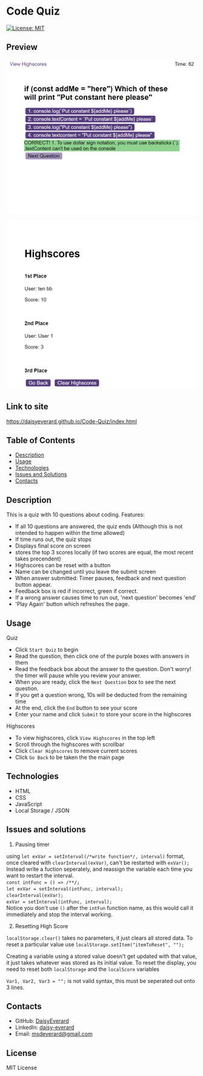 # Code Quiz
[![License: MIT](https://img.shields.io/badge/License-MIT-yellow.svg)](https://opensource.org/licenses/MIT)

## Preview

<p align="center">
  <img src=".\assets\images\question preview.png" width="500" alt="question answered correctly">
</p>
<p align="center">
  <img src=".\assets\images\highscore preview.png" width="500" alt="display of highscores">
</p>

## Link to site

https://daisyeverard.github.io/Code-Quiz/index.html

## Table of Contents

- [Description](#description)
- [Usage](#usage)
- [Technologies](#technologies)
- [Issues and Solutions](#issues-and-solutions)
- [Contacts](#contacts)


## Description

This is a quiz with 10 questions about coding. 
Features:
 - If all 10 questions are answered, the quiz ends (Although this is not intended to happen within the time allowed)
 - If time runs out, the quiz stops
 - Displays final score on screen
 - stores the top 3 scores locally (if two scores are equal, the most recent takes precendent)
 - Highscores can be reset with a button
 - Name can be changed until you leave the submit screen
 - When answer submitted: Timer pauses, feedback and next question button appear.
 - Feedback box is red if incorrect, green if correct.
 - If a wrong answer causes time to run out, 'next question' becomes 'end'
 - 'Play Again' button which refreshes the page. 
 
 ## Usage
 
 Quiz
 - Click `Start Quiz` to begin
 - Read the question, then click one of the purple boxes with answers in them
 - Read the feedback box about the answer to the question. Don't worry! the timer will pause while you review your answer. 
 - When you are ready, click the `Next Question` box to see the next question. 
 - If you get a question wrong, 10s will be deducted from the remaining time
 - At the end, click the `End` button to see your score
 - Enter your name and click `Submit` to store your score in the highscores
 
 Highscores
 - To view highscores, click `View Highscores` in the top left
 - Scroll through the highscores with scrollbar
 - Click `Clear Highscores` to remove current scores
 - Click `Go Back` to be taken the the main page

## Technologies

- HTML
- CSS
- JavaScript
- Local Storage / JSON

## Issues and solutions

1. Pausing timer

using `let exVar = setInterval(/*write function*/, interval)` format, once cleared with `clearInterval(exVar)`, can't be restarted with `exVar();`
Instead write a fuction seperately, and reassign the variable each time you want to restart the interval. <br>
`const intFunc = () => /**/;` <br>
`let exVar = setInterval(intFunc, interval);` <br>
`clearInterval(exVar); ` <br>
`exVar = setInterval(intFunc, interval);` <br>
Notice you don't use `()` after the `intFun` function name, as this would call it immediately and stop the interval working. 

2. Resetting High Score

`localStorage.clear()` takes no parameters, it just clears all stored data. To reset a particular value use  `localStorage.setItem("itemToReset", "");`

Creating a variable using a stored value doesn't get updated with that value, it just takes whatever was stored as its initial value. To reset the display, you need to reset both `localStorage` and the `localScore` variables

`Var1, Var2, Var3 = "";` is not valid syntax, this must be seperated out onto 3 lines. 

## Contacts

- GitHub: [DaisyEverard](https://github.com/DaisyEverard)
- LinkedIn: [daisy-everard](https://www.linkedin.com/in/daisy-everard/)
- Email: msdeverard@gmail.com

## License 

MIT License
